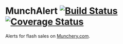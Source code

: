 MunchAlert [![Build Status](https://travis-ci.org/zetsubo/muncheried.png?branch=master)](https://travis-ci.org/zetsubo/muncheried) [![Coverage Status](https://coveralls.io/repos/zetsubo/muncheried/badge.png?branch=master)](https://coveralls.io/r/zetsubo/muncheried?branch=master)
==========

Alerts for flash sales on [Munchery.com](http://www.munchery.com).
